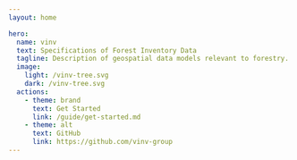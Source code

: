 ```yaml
---
layout: home

hero:
  name: vinv
  text: Specifications of Forest Inventory Data
  tagline: Description of geospatial data models relevant to forestry.
  image:
    light: /vinv-tree.svg
    dark: /vinv-tree.svg
  actions:
    - theme: brand
      text: Get Started
      link: /guide/get-started.md
    - theme: alt
      text: GitHub
      link: https://github.com/vinv-group
---
```

